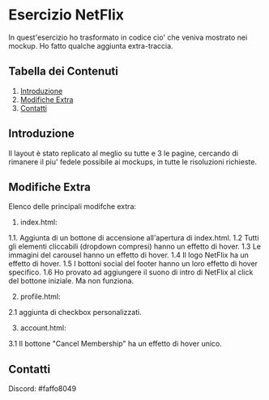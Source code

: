  
# Esercizio NetFlix

In quest'esercizio ho trasformato in codice cio' che veniva mostrato nei mockup. Ho fatto qualche aggiunta extra-traccia.

## Tabella dei Contenuti

1. [Introduzione](#introduzione)
2. [Modifiche Extra](#modifiche-extra)
3. [Contatti](#contatti)

## Introduzione

Il layout è stato replicato al meglio su tutte e 3 le pagine, cercando di rimanere il piu' fedele possibile ai mockups, in tutte le risoluzioni richieste.

## Modifiche Extra

Elenco delle principali modifche extra:

1. index.html:

1.1. Aggiunta di un bottone di accensione all'apertura di index.html.
1.2 Tutti gli elementi cliccabili (dropdown compresi) hanno un effetto di hover.
1.3 Le immagini del carousel hanno un effetto di hover.
1.4 Il logo NetFlix ha un effetto di hover.
1.5 I bottoni social del footer hanno un loro effetto di hover specifico.
1.6 Ho provato ad aggiungere il suono di intro di NetFlix al click del bottone iniziale. Ma non funziona.

2. profile.html:

2.1 aggiunta di checkbox personalizzati.

3. account.html:

3.1 Il bottone "Cancel Membership" ha un effetto di hover unico.

## Contatti

Discord: #faffo8049

